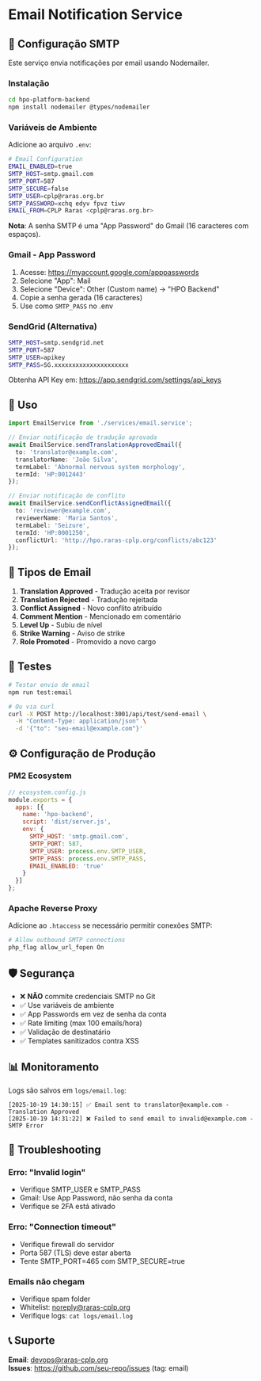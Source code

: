 # Email Notification Service

## 📧 Configuração SMTP

Este serviço envia notificações por email usando Nodemailer.

### Instalação

```bash
cd hpo-platform-backend
npm install nodemailer @types/nodemailer
```

### Variáveis de Ambiente

Adicione ao arquivo `.env`:

```bash
# Email Configuration
EMAIL_ENABLED=true
SMTP_HOST=smtp.gmail.com
SMTP_PORT=587
SMTP_SECURE=false
SMTP_USER=cplp@raras.org.br
SMTP_PASSWORD=xchq edyv fpvz tiwv
EMAIL_FROM=CPLP Raras <cplp@raras.org.br>
```

**Nota**: A senha SMTP é uma "App Password" do Gmail (16 caracteres com espaços).

### Gmail - App Password

1. Acesse: https://myaccount.google.com/apppasswords
2. Selecione "App": Mail
3. Selecione "Device": Other (Custom name) → "HPO Backend"
4. Copie a senha gerada (16 caracteres)
5. Use como `SMTP_PASS` no .env

### SendGrid (Alternativa)

```bash
SMTP_HOST=smtp.sendgrid.net
SMTP_PORT=587
SMTP_USER=apikey
SMTP_PASS=SG.xxxxxxxxxxxxxxxxxxxxx
```

Obtenha API Key em: https://app.sendgrid.com/settings/api_keys

## 🚀 Uso

```typescript
import EmailService from './services/email.service';

// Enviar notificação de tradução aprovada
await EmailService.sendTranslationApprovedEmail({
  to: 'translator@example.com',
  translatorName: 'João Silva',
  termLabel: 'Abnormal nervous system morphology',
  termId: 'HP:0012443'
});

// Enviar notificação de conflito
await EmailService.sendConflictAssignedEmail({
  to: 'reviewer@example.com',
  reviewerName: 'Maria Santos',
  termLabel: 'Seizure',
  termId: 'HP:0001250',
  conflictUrl: 'http://hpo.raras-cplp.org/conflicts/abc123'
});
```

## 📨 Tipos de Email

1. **Translation Approved** - Tradução aceita por revisor
2. **Translation Rejected** - Tradução rejeitada
3. **Conflict Assigned** - Novo conflito atribuído
4. **Comment Mention** - Mencionado em comentário
5. **Level Up** - Subiu de nível
6. **Strike Warning** - Aviso de strike
7. **Role Promoted** - Promovido a novo cargo

## 🧪 Testes

```bash
# Testar envio de email
npm run test:email

# Ou via curl
curl -X POST http://localhost:3001/api/test/send-email \
  -H "Content-Type: application/json" \
  -d '{"to": "seu-email@example.com"}'
```

## ⚙️ Configuração de Produção

### PM2 Ecosystem

```javascript
// ecosystem.config.js
module.exports = {
  apps: [{
    name: 'hpo-backend',
    script: 'dist/server.js',
    env: {
      SMTP_HOST: 'smtp.gmail.com',
      SMTP_PORT: 587,
      SMTP_USER: process.env.SMTP_USER,
      SMTP_PASS: process.env.SMTP_PASS,
      EMAIL_ENABLED: 'true'
    }
  }]
};
```

### Apache Reverse Proxy

Adicione ao `.htaccess` se necessário permitir conexões SMTP:

```apache
# Allow outbound SMTP connections
php_flag allow_url_fopen On
```

## 🛡️ Segurança

- ❌ **NÃO** commite credenciais SMTP no Git
- ✅ Use variáveis de ambiente
- ✅ App Passwords em vez de senha da conta
- ✅ Rate limiting (max 100 emails/hora)
- ✅ Validação de destinatário
- ✅ Templates sanitizados contra XSS

## 📊 Monitoramento

Logs são salvos em `logs/email.log`:

```
[2025-10-19 14:30:15] ✅ Email sent to translator@example.com - Translation Approved
[2025-10-19 14:31:22] ❌ Failed to send email to invalid@example.com - SMTP Error
```

## 🔧 Troubleshooting

### Erro: "Invalid login"
- Verifique SMTP_USER e SMTP_PASS
- Gmail: Use App Password, não senha da conta
- Verifique se 2FA está ativado

### Erro: "Connection timeout"
- Verifique firewall do servidor
- Porta 587 (TLS) deve estar aberta
- Tente SMTP_PORT=465 com SMTP_SECURE=true

### Emails não chegam
- Verifique spam folder
- Whitelist: noreply@raras-cplp.org
- Verifique logs: `cat logs/email.log`

## 📞 Suporte

**Email**: devops@raras-cplp.org  
**Issues**: https://github.com/seu-repo/issues (tag: email)
